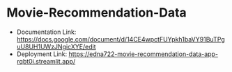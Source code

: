 # Movie-Recommendation-Data
* Documentation Link: https://docs.google.com/document/d/14CE4wpctFUYpkh1baVY91BuTPguU8UH1UWzJNgicXYE/edit
* Deployment Link: https://edna722-movie-recommendation-data-app-rqbt0i.streamlit.app/
